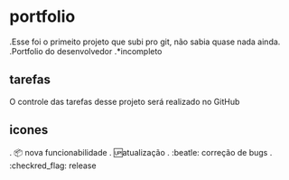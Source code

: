 # portfolio
.Esse foi o primeito projeto que subi pro git, não sabia quase nada ainda. 
.Portfolio do desenvolvedor 
.*incompleto

## tarefas 

O controle das tarefas desse projeto será realizado no GitHub

## icones 

. :package: nova funcionabilidade 
. :up:atualização
. :beatle: correção de bugs
. :checkred_flag: release
